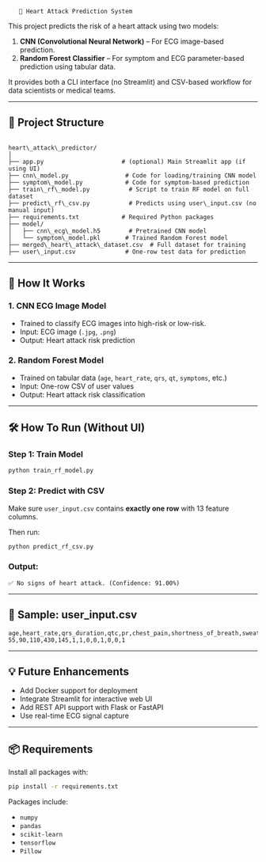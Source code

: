 

       💓 Heart Attack Prediction System

This project predicts the risk of a heart attack using two models:

1. **CNN (Convolutional Neural Network)** – For ECG image-based prediction.
2. **Random Forest Classifier** – For symptom and ECG parameter-based prediction using tabular data.

It provides both a CLI interface (no Streamlit) and CSV-based workflow for data scientists or medical teams.

---

## 📁 Project Structure

```

heart\_attack\_predictor/
│
├── app.py                      # (optional) Main Streamlit app (if using UI)
├── cnn\_model.py                # Code for loading/training CNN model
├── symptom\_model.py            # Code for symptom-based prediction
├── train\_rf\_model.py           # Script to train RF model on full dataset
├── predict\_rf\_csv.py           # Predicts using user\_input.csv (no manual input)
├── requirements.txt            # Required Python packages
├── model/
│   ├── cnn\_ecg\_model.h5        # Pretrained CNN model
│   └── symptom\_model.pkl       # Trained Random Forest model
├── merged\_heart\_attack\_dataset.csv  # Full dataset for training
├── user\_input.csv              # One-row test data for prediction

````

---

## 🚀 How It Works

### 1. CNN ECG Image Model
- Trained to classify ECG images into high-risk or low-risk.
- Input: ECG image (`.jpg`, `.png`)
- Output: Heart attack risk prediction

### 2. Random Forest Model
- Trained on tabular data (`age`, `heart_rate`, `qrs`, `qt`, `symptoms`, etc.)
- Input: One-row CSV of user values
- Output: Heart attack risk classification

---

## 🛠️ How To Run (Without UI)

### Step 1: Train Model
```bash
python train_rf_model.py
````

### Step 2: Predict with CSV

Make sure `user_input.csv` contains **exactly one row** with 13 feature columns.

Then run:

```bash
python predict_rf_csv.py
```

### Output:

```
✅ No signs of heart attack. (Confidence: 91.00%)
```

---

## 📄 Sample: user\_input.csv

```csv
age,heart_rate,qrs_duration,qtc,pr,chest_pain,shortness_of_breath,sweating,nausea,fatigue,dizziness,jaw_pain,shoulder_pain
55,90,110,430,145,1,1,0,0,1,0,0,1
```

---

## 💡 Future Enhancements

* Add Docker support for deployment
* Integrate Streamlit for interactive web UI
* Add REST API support with Flask or FastAPI
* Use real-time ECG signal capture

---

## 📦 Requirements

Install all packages with:

```bash
pip install -r requirements.txt
```

Packages include:

* `numpy`
* `pandas`
* `scikit-learn`
* `tensorflow`
* `Pillow`

